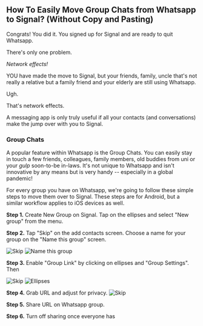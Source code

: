 ## How To Easily Move Group Chats from Whatsapp to Signal? (Without Copy and Pasting)

Congrats! You did it. You signed up for Signal and are ready to quit Whatsapp.

There's only one problem.

*Network effects!*

YOU have made the move to Signal, but your friends, family, uncle that's not really a relative but a family friend and your elderly  are still using Whatsapp. 

Ugh.

That's network effects.

A messaging app is only truly useful if all your contacts (and conversations) make the jump over with you to Signal.

### Group Chats

A popular feature within Whatsapp is the Group Chats. You can easily stay in touch a few friends, colleagues, family members, old buddies from uni or your *gulp* soon-to-be in-laws. It's not unique to Whatsapp and isn't innovative by any means but is very handy -- especially in a global pandemic!

For every group you have on Whatsapp, we're going to follow these simple steps to move them over to Signal. These steps are for Android, but a similar workflow applies to iOS devices as well.


**Step 1.** Create New Group on Signal. Tap on the ellipses and select "New group" from the menu.  


**Step 2.** Tap "Skip" on the add contacts screen. Choose a name for your group on the "Name this group" screen.

![Skip](https://imgur.com/X2wTMDl.png)
![Name this group](https://imgur.com/HXy2S4D.png)


**Step 3.** Enable "Group Link" by clicking on ellipses and "Group Settings". Then 

![Skip](https://imgur.com/X2wTMDl.png)
![Ellipses](https://imgur.com/Rj2uyi9)


**Step 4.** Grab URL and adjust for privacy.
![Skip](https://imgur.com/X2wTMDl.png)


**Step 5.** Share URL on Whatsapp group. 


**Step 6.** Turn off sharing once everyone has  

